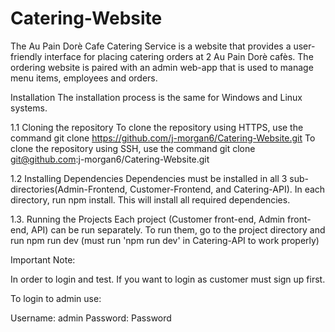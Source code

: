 # Catering-Website
The Au Pain Dorè Cafe Catering Service is a website that provides a user-friendly interface for placing catering orders at 2 Au Pain Dorè cafès. The ordering website is paired with an admin web-app that is used to manage menu items, employees and orders.

Installation
The installation process is the same for Windows and Linux systems.

1.1 Cloning the repository
To clone the repository using HTTPS, use the command
git clone https://github.com/j-morgan6/Catering-Website.git
To clone the repository using SSH, use the command
	git clone git@github.com:j-morgan6/Catering-Website.git

1.2 Installing Dependencies
Dependencies must be installed in all 3 sub-directories(Admin-Frontend, Customer-Frontend, and Catering-API). In each directory, run npm install. This will install all required dependencies.

1.3. Running the Projects
Each project (Customer front-end, Admin front-end, API) can be run separately. To run them, go to the project directory and run npm run dev (must run 'npm run dev' in Catering-API to work properly)


Important Note: 

In order to login and test. If you want to login as customer must sign up first. 

To login to admin use: 

Username: admin 
Password: Password
